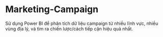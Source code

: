 # Marketing-Campaign
Sử dụng Power BI để phân tích dữ liệu campaign từ nhiều lĩnh vực, nhiều vùng địa lý, và tìm ra chiến lược/cách tiếp cận hiệu quả nhất.
